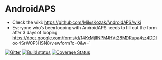 # AndroidAPS

* Check the wiki: https://github.com/MilosKozak/AndroidAPS/wiki
*  Everyone who’s been looping with AndroidAPS needs to fill out the form after 3 days of looping  https://docs.google.com/forms/d/14KcMjlINPMJHVt28MDRupa4sz4DDIooI4SrW0P3HSN8/viewform?c=0&w=1

[![Gitter](https://badges.gitter.im/MilosKozak/AndroidAPS.svg)](https://gitter.im/MilosKozak/AndroidAPS?utm_source=badge&utm_medium=badge&utm_campaign=pr-badge&utm_content=badge)
[![Build status](https://travis-ci.org/MilosKozak/AndroidAPS.svg?branch=master)](https://travis-ci.org/MilosKozak/AndroidAPS)
[![Coverage Status][coverage-img]][coverage-url]

[coverage-img]: https://img.shields.io/coveralls//MilosKozak/AndroidAPS/dev.svg
[coverage-url]: https://coveralls.io/github//MilosKozak/AndroidAPS?branch=dev